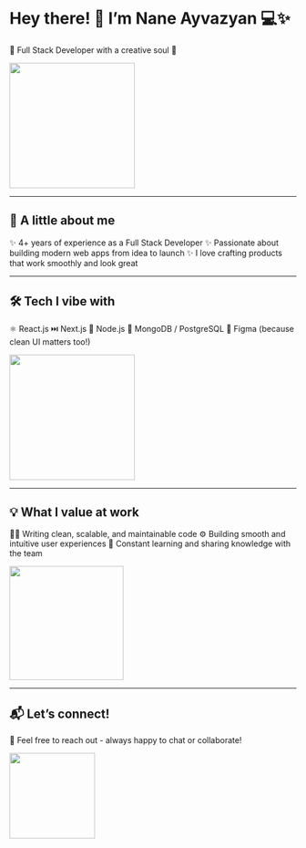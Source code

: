 # Hey there! 👋 I’m Nane Ayvazyan 💻✨

🌸 Full Stack Developer with a creative soul 🌸

<img src="https://media.giphy.com/media/l0HlSNOxJB956qwfK/giphy.gif" width="220"/>  

---

## 🌟 A little about me

✨ 4+ years of experience as a Full Stack Developer
✨ Passionate about building modern web apps from idea to launch
✨ I love crafting products that work smoothly and look great

---

## 🛠️ Tech I vibe with

⚛️ React.js
⏭️ Next.js
🧠 Node.js
💾 MongoDB / PostgreSQL
🎨 Figma (because clean UI matters too!)

<img src="https://media.giphy.com/media/SWoSkN6DxTszqIKEqv/giphy.gif" width="220"/>  

---

## 💡 What I value at work

👩‍💻 Writing clean, scalable, and maintainable code
⚙️ Building smooth and intuitive user experiences
🌱 Constant learning and sharing knowledge with the team

<img src="https://media.giphy.com/media/13borq7Zo2kulO/giphy.gif" width="200"/>  

---

## 📬 Let’s connect!

💌 Feel free to reach out - always happy to chat or collaborate!

<img src="https://media.giphy.com/media/JIX9t2j0ZTN9S/giphy.gif" width="150"/>  
